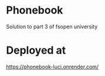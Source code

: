 # Phonebook
Solution to part 3 of fsopen university

# Deployed at
https://phonebook-luci.onrender.com/


